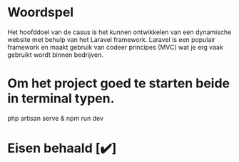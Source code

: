 # Woordspel

Het hoofddoel van de casus is het kunnen ontwikkelen van een dynamische website met behulp van het Laravel framework. Laravel is een populair framework en maakt gebruik van codeer principes (MVC) wat je erg vaak gebruikt wordt binnen bedrijven.

# Om het project goed te starten beide in terminal typen.

php artisan serve & npm run dev

# Eisen behaald [✔️]
